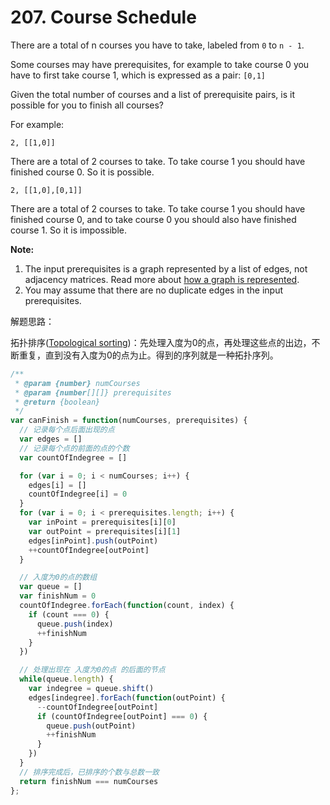# 207. Course Schedule

There are a total of n courses you have to take, labeled from `0` to `n - 1`.

Some courses may have prerequisites, for example to take course 0 you have to first take course 1, which is expressed as a pair: `[0,1]`

Given the total number of courses and a list of prerequisite pairs, is it possible for you to finish all courses?

For example:

```
2, [[1,0]]
```
There are a total of 2 courses to take. To take course 1 you should have finished course 0. So it is possible.

```
2, [[1,0],[0,1]]
```
There are a total of 2 courses to take. To take course 1 you should have finished course 0, and to take course 0 you should also have finished course 1. So it is impossible.

**Note:**
1. The input prerequisites is a graph represented by a list of edges, not adjacency matrices. Read more about [how a graph is represented](https://www.khanacademy.org/computing/computer-science/algorithms/graph-representation/a/representing-graphs).
2. You may assume that there are no duplicate edges in the input prerequisites.

解题思路：

拓扑排序([Topological sorting](https://en.wikipedia.org/wiki/Topological_sorting))：先处理入度为0的点，再处理这些点的出边，不断重复，直到没有入度为0的点为止。得到的序列就是一种拓扑序列。

```javascript
/**
 * @param {number} numCourses
 * @param {number[][]} prerequisites
 * @return {boolean}
 */
var canFinish = function(numCourses, prerequisites) {
  // 记录每个点后面出现的点
  var edges = []
  // 记录每个点的前面的点的个数
  var countOfIndegree = []

  for (var i = 0; i < numCourses; i++) {
    edges[i] = []
    countOfIndegree[i] = 0
  }
  for (var i = 0; i < prerequisites.length; i++) {
    var inPoint = prerequisites[i][0]
    var outPoint = prerequisites[i][1]
    edges[inPoint].push(outPoint)
    ++countOfIndegree[outPoint]
  }

  // 入度为0的点的数组
  var queue = []
  var finishNum = 0
  countOfIndegree.forEach(function(count, index) {
    if (count === 0) {
      queue.push(index)
      ++finishNum
    }
  })

  // 处理出现在 入度为0的点 的后面的节点
  while(queue.length) {
    var indegree = queue.shift()
    edges[indegree].forEach(function(outPoint) {
      --countOfIndegree[outPoint]
      if (countOfIndegree[outPoint] === 0) {
        queue.push(outPoint)
        ++finishNum
      }
    })
  }
  // 排序完成后，已排序的个数与总数一致
  return finishNum === numCourses
};
```
